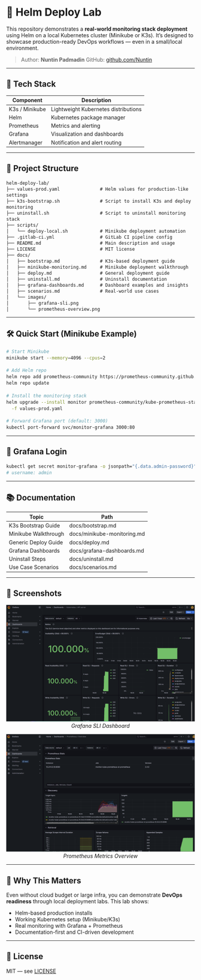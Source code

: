 # 🚀 Helm Deploy Lab

This repository demonstrates a **real-world monitoring stack deployment** using Helm on a local Kubernetes cluster (Minikube or K3s).
It’s designed to showcase production-ready DevOps workflows — even in a small/local environment.

> Author: **Nuntin Padmadin**
> GitHub: [github.com/Nuntin](https://github.com/Nuntin)

---

## 📆 Tech Stack

| Component      | Description                          |
| -------------- | ------------------------------------ |
| K3s / Minikube | Lightweight Kubernetes distributions |
| Helm           | Kubernetes package manager           |
| Prometheus     | Metrics and alerting                 |
| Grafana        | Visualization and dashboards         |
| Alertmanager   | Notification and alert routing       |

---

## 📁 Project Structure

```
helm-deploy-lab/
├── values-prod.yaml               # Helm values for production-like settings
├── k3s-bootstrap.sh               # Script to install K3s and deploy monitoring
├── uninstall.sh                   # Script to uninstall monitoring stack
├── scripts/
│   └── deploy-local.sh            # Minikube deployment automation
├── .gitlab-ci.yml                 # GitLab CI pipeline config
├── README.md                      # Main description and usage
├── LICENSE                        # MIT license
├── docs/
│   ├── bootstrap.md               # K3s-based deployment guide
│   ├── minikube-monitoring.md     # Minikube deployment walkthrough
│   ├── deploy.md                  # General deployment guide
│   ├── uninstall.md               # Uninstall documentation
│   ├── grafana-dashboards.md      # Dashboard examples and insights
│   ├── scenarios.md               # Real-world use cases
│   └── images/
│       ├── grafana-sli.png
│       └── prometheus-overview.png
```

---

## 🛠️ Quick Start (Minikube Example)

```bash
# Start Minikube
minikube start --memory=4096 --cpus=2

# Add Helm repo
helm repo add prometheus-community https://prometheus-community.github.io/helm-charts
helm repo update

# Install the monitoring stack
helm upgrade --install monitor prometheus-community/kube-prometheus-stack \
  -f values-prod.yaml

# Forward Grafana port (default: 3000)
kubectl port-forward svc/monitor-grafana 3000:80
```

---

## 🔐 Grafana Login

```bash
kubectl get secret monitor-grafana -o jsonpath="{.data.admin-password}" | base64 -d
# username: admin
```

---

## 📚 Documentation

| Topic                | Path                        |
| -------------------- | --------------------------- |
| K3s Bootstrap Guide  | docs/bootstrap.md           |
| Minikube Walkthrough | docs/minikube-monitoring.md |
| Generic Deploy Guide | docs/deploy.md              |
| Grafana Dashboards   | docs/grafana-dashboards.md  |
| Uninstall Steps      | docs/uninstall.md           |
| Use Case Scenarios   | docs/scenarios.md           |

---

## 📸 Screenshots

<p align="center">
  <img src="docs/images/grafana-sli.png" width="600"/>
  <br><em>Grafana SLI Dashboard</em>
</p>

<p align="center">
  <img src="docs/images/prometheus-overview.png" width="600"/>
  <br><em>Prometheus Metrics Overview</em>
</p>

---

## 🌟 Why This Matters

Even without cloud budget or large infra, you can demonstrate **DevOps readiness** through local deployment labs.
This lab shows:

* Helm-based production installs
* Working Kubernetes setup (Minikube/K3s)
* Real monitoring with Grafana + Prometheus
* Documentation-first and CI-driven development

---

## 🤝 License

MIT — see [LICENSE](LICENSE)
